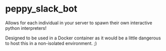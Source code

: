 # peppy_slack_bot

Allows for each individual in your server to spawn their own interactive python interpreters!

Designed to be used in a Docker container as it would be a little dangerous to host this in a non-isolated environment. ;)
